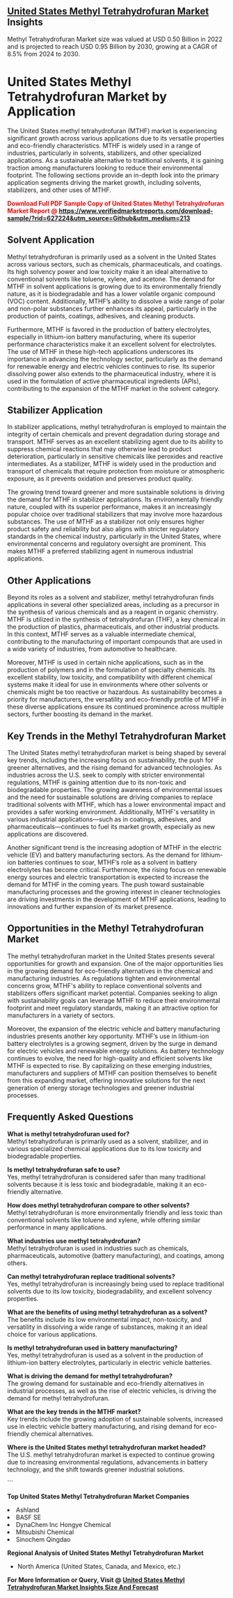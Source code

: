 <h2><a href="https://www.verifiedmarketreports.com/download-sample/?rid=627224&amp;utm_source=Github&amp;utm_medium=213" target="_blank">United States Methyl Tetrahydrofuran Market</a> Insights</h2><p>Methyl Tetrahydrofuran Market size was valued at USD 0.50 Billion in 2022 and is projected to reach USD 0.95 Billion by 2030, growing at a CAGR of 8.5% from 2024 to 2030.</p><p><h1>United States Methyl Tetrahydrofuran Market by Application</h1><p>The United States methyl tetrahydrofuran (MTHF) market is experiencing significant growth across various applications due to its versatile properties and eco-friendly characteristics. MTHF is widely used in a range of industries, particularly in solvents, stabilizers, and other specialized applications. As a sustainable alternative to traditional solvents, it is gaining traction among manufacturers looking to reduce their environmental footprint. The following sections provide an in-depth look into the primary application segments driving the market growth, including solvents, stabilizers, and other uses of MTHF.</p><p><strong><p><span class=""><span style="color: #ff0000;"><strong>Download Full PDF Sample Copy of United States Methyl Tetrahydrofuran Market Report</strong> @ </span><a href="https://www.verifiedmarketreports.com/download-sample/?rid=627224&amp;utm_source=Github&amp;utm_medium=213" target="_blank">https://www.verifiedmarketreports.com/download-sample/?rid=627224&amp;utm_source=Github&amp;utm_medium=213</a></span></p></strong></p><h2>Solvent Application</h2><p>Methyl tetrahydrofuran is primarily used as a solvent in the United States across various sectors, such as chemicals, pharmaceuticals, and coatings. Its high solvency power and low toxicity make it an ideal alternative to conventional solvents like toluene, xylene, and acetone. The demand for MTHF in solvent applications is growing due to its environmentally friendly nature, as it is biodegradable and has a lower volatile organic compound (VOC) content. Additionally, MTHF’s ability to dissolve a wide range of polar and non-polar substances further enhances its appeal, particularly in the production of paints, coatings, adhesives, and cleaning products. <p>Furthermore, MTHF is favored in the production of battery electrolytes, especially in lithium-ion battery manufacturing, where its superior performance characteristics make it an excellent solvent for electrolytes. The use of MTHF in these high-tech applications underscores its importance in advancing the technology sector, particularly as the demand for renewable energy and electric vehicles continues to rise. Its superior dissolving power also extends to the pharmaceutical industry, where it is used in the formulation of active pharmaceutical ingredients (APIs), contributing to the expansion of the MTHF market in the solvent category.</p><h2>Stabilizer Application</h2><p>In stabilizer applications, methyl tetrahydrofuran is employed to maintain the integrity of certain chemicals and prevent degradation during storage and transport. MTHF serves as an excellent stabilizing agent due to its ability to suppress chemical reactions that may otherwise lead to product deterioration, particularly in sensitive chemicals like peroxides and reactive intermediates. As a stabilizer, MTHF is widely used in the production and transport of chemicals that require protection from moisture or atmospheric exposure, as it prevents oxidation and preserves product quality. <p>The growing trend toward greener and more sustainable solutions is driving the demand for MTHF in stabilizer applications. Its environmentally friendly nature, coupled with its superior performance, makes it an increasingly popular choice over traditional stabilizers that may involve more hazardous substances. The use of MTHF as a stabilizer not only ensures higher product safety and reliability but also aligns with stricter regulatory standards in the chemical industry, particularly in the United States, where environmental concerns and regulatory oversight are prominent. This makes MTHF a preferred stabilizing agent in numerous industrial applications.</p><h2>Other Applications</h2><p>Beyond its roles as a solvent and stabilizer, methyl tetrahydrofuran finds applications in several other specialized areas, including as a precursor in the synthesis of various chemicals and as a reagent in organic chemistry. MTHF is utilized in the synthesis of tetrahydrofuran (THF), a key chemical in the production of plastics, pharmaceuticals, and other industrial products. In this context, MTHF serves as a valuable intermediate chemical, contributing to the manufacturing of important compounds that are used in a wide variety of industries, from automotive to healthcare. <p>Moreover, MTHF is used in certain niche applications, such as in the production of polymers and in the formulation of specialty chemicals. Its excellent stability, low toxicity, and compatibility with different chemical systems make it ideal for use in environments where other solvents or chemicals might be too reactive or hazardous. As sustainability becomes a priority for manufacturers, the versatility and eco-friendly profile of MTHF in these diverse applications ensure its continued prominence across multiple sectors, further boosting its demand in the market.</p><h2>Key Trends in the Methyl Tetrahydrofuran Market</h2><p>The United States methyl tetrahydrofuran market is being shaped by several key trends, including the increasing focus on sustainability, the push for greener alternatives, and the rising demand for advanced technologies. As industries across the U.S. seek to comply with stricter environmental regulations, MTHF is gaining attention due to its non-toxic and biodegradable properties. The growing awareness of environmental issues and the need for sustainable solutions are driving companies to replace traditional solvents with MTHF, which has a lower environmental impact and provides a safer working environment. Additionally, MTHF's versatility in various industrial applications—such as in coatings, adhesives, and pharmaceuticals—continues to fuel its market growth, especially as new applications are discovered.<p>Another significant trend is the increasing adoption of MTHF in the electric vehicle (EV) and battery manufacturing sectors. As the demand for lithium-ion batteries continues to soar, MTHF’s role as a solvent in battery electrolytes has become critical. Furthermore, the rising focus on renewable energy sources and electric transportation is expected to increase the demand for MTHF in the coming years. The push toward sustainable manufacturing processes and the growing interest in cleaner technologies are driving investments in the development of MTHF applications, leading to innovations and further expansion of its market presence.</p><h2>Opportunities in the Methyl Tetrahydrofuran Market</h2><p>The methyl tetrahydrofuran market in the United States presents several opportunities for growth and expansion. One of the major opportunities lies in the growing demand for eco-friendly alternatives in the chemical and manufacturing industries. As regulations tighten and environmental concerns grow, MTHF's ability to replace conventional solvents and stabilizers offers significant market potential. Companies seeking to align with sustainability goals can leverage MTHF to reduce their environmental footprint and meet regulatory standards, making it an attractive option for manufacturers in a variety of sectors. <p>Moreover, the expansion of the electric vehicle and battery manufacturing industries presents another key opportunity. MTHF’s use in lithium-ion battery electrolytes is a growing segment, driven by the surge in demand for electric vehicles and renewable energy solutions. As battery technology continues to evolve, the need for high-quality and efficient solvents like MTHF is expected to rise. By capitalizing on these emerging industries, manufacturers and suppliers of MTHF can position themselves to benefit from this expanding market, offering innovative solutions for the next generation of energy storage technologies and greener industrial processes.</p><h2>Frequently Asked Questions</h2><p><strong>What is methyl tetrahydrofuran used for?</strong><br> Methyl tetrahydrofuran is primarily used as a solvent, stabilizer, and in various specialized chemical applications due to its low toxicity and biodegradable properties.</p><p><strong>Is methyl tetrahydrofuran safe to use?</strong><br> Yes, methyl tetrahydrofuran is considered safer than many traditional solvents because it is less toxic and biodegradable, making it an eco-friendly alternative.</p><p><strong>How does methyl tetrahydrofuran compare to other solvents?</strong><br> Methyl tetrahydrofuran is more environmentally friendly and less toxic than conventional solvents like toluene and xylene, while offering similar performance in many applications.</p><p><strong>What industries use methyl tetrahydrofuran?</strong><br> Methyl tetrahydrofuran is used in industries such as chemicals, pharmaceuticals, automotive (battery manufacturing), and coatings, among others.</p><p><strong>Can methyl tetrahydrofuran replace traditional solvents?</strong><br> Yes, methyl tetrahydrofuran is increasingly being used to replace traditional solvents due to its low toxicity, biodegradability, and excellent solvency properties.</p><p><strong>What are the benefits of using methyl tetrahydrofuran as a solvent?</strong><br> The benefits include its low environmental impact, non-toxicity, and versatility in dissolving a wide range of substances, making it an ideal choice for various applications.</p><p><strong>Is methyl tetrahydrofuran used in battery manufacturing?</strong><br> Yes, methyl tetrahydrofuran is used as a solvent in the production of lithium-ion battery electrolytes, particularly in electric vehicle batteries.</p><p><strong>What is driving the demand for methyl tetrahydrofuran?</strong><br> The growing demand for sustainable and eco-friendly alternatives in industrial processes, as well as the rise of electric vehicles, is driving the demand for methyl tetrahydrofuran.</p><p><strong>What are the key trends in the MTHF market?</strong><br> Key trends include the growing adoption of sustainable solvents, increased use in electric vehicle battery manufacturing, and rising demand for eco-friendly chemical alternatives.</p><p><strong>Where is the United States methyl tetrahydrofuran market headed?</strong><br> The U.S. methyl tetrahydrofuran market is expected to continue growing due to increasing environmental regulations, advancements in battery technology, and the shift towards greener industrial solutions.</p>```</p><p><strong>Top United States Methyl Tetrahydrofuran Market Companies</strong></p><div data-test-id=""><p><li>Ashland</li><li> BASF SE</li><li> DynaChem Inc Hongye Chemical</li><li> Mitsubishi Chemical</li><li> Sinochem Qingdao</li></p><div><strong>Regional Analysis of&nbsp;United States Methyl Tetrahydrofuran Market</strong></div><ul><li dir="ltr"><p dir="ltr">North America&nbsp;(United States, Canada, and Mexico, etc.)</p></li></ul><p><strong>For More Information or Query, Visit @&nbsp;</strong><strong><a href="https://www.verifiedmarketreports.com/product/methyl-tetrahydrofuran-market/?utm_source=Github&amp;utm_medium=213" target="_blank">United States Methyl Tetrahydrofuran Market Insights Size And Forecast</a></strong></p></div>
